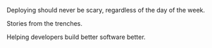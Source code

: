 Deploying should never be scary, regardless of the day of the week.

Stories from the trenches.

Helping developers build better software better.

<a rel="me" href="https://mastodon.social/@larsrosenquist" hidden>Mastodon</a>